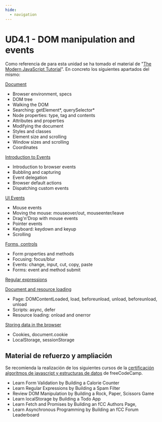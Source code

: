 ```yaml
---
hide:
  - navigation
---
```


# UD4.1 - DOM manipulation and events

Como referencia de para esta unidad se ha tomado el material de "[The Modern JavaScript Tutorial](https://javascript.info/)". En concreto los siguientes apartados del mismo:

[Document](https://javascript.info/document)

* Browser environment, specs
* DOM tree
* Walking the DOM
* Searching: getElement*, querySelector*
* Node properties: type, tag and contents
* Attributes and properties
* Modifying the document
* Styles and classes
* Element size and scrolling
* Window sizes and scrolling
* Coordinates

[Introduction to Events](https://javascript.info/events)

* Introduction to browser events
* Bubbling and capturing
* Event delegation
* Browser default actions
* Dispatching custom events

[UI Events](https://javascript.info/event-details)

* Mouse events
* Moving the mouse: mouseover/out, mouseenter/leave
* Drag'n'Drop with mouse events
* Pointer events
* Keyboard: keydown and keyup
* Scrolling

[Forms, controls](https://javascript.info/forms-controls)

* Form properties and methods
* Focusing: focus/blur
* Events: change, input, cut, copy, paste
* Forms: event and method submit

[Regular expressions](https://javascript.info/regular-expressions)

[Document and resource loading](https://javascript.info/loading)

* Page: DOMContentLoaded, load, beforeunload, unload, beforeunload, unload
* Scripts: async, defer
* Resource loading: onload and onerror

[Storing data in the browser](https://javascript.info/data-storage)

* Cookies, document.cookie
* LocalStorage, sessionStorage

## Material de refuerzo y ampliación

Se recomienda la realización de los siguientes cursos de la [certificación algoritmos de javascript y estructuras de datos](https://www.freecodecamp.org/learn/javascript-algorithms-and-data-structures-v8/) de freeCodeCamp.

* Learn Form Validation by Building a Calorie Counter
* Learn Regular Expressions by Building a Spam Filter
* Review DOM Manipulation by Building a Rock, Paper, Scissors Game
* Learn localStorage by Building a Todo App
* Learn Fetch and Promises by Building an fCC Authors Page,
* Learn Asynchronous Programming by Building an fCC Forum Leaderboard
